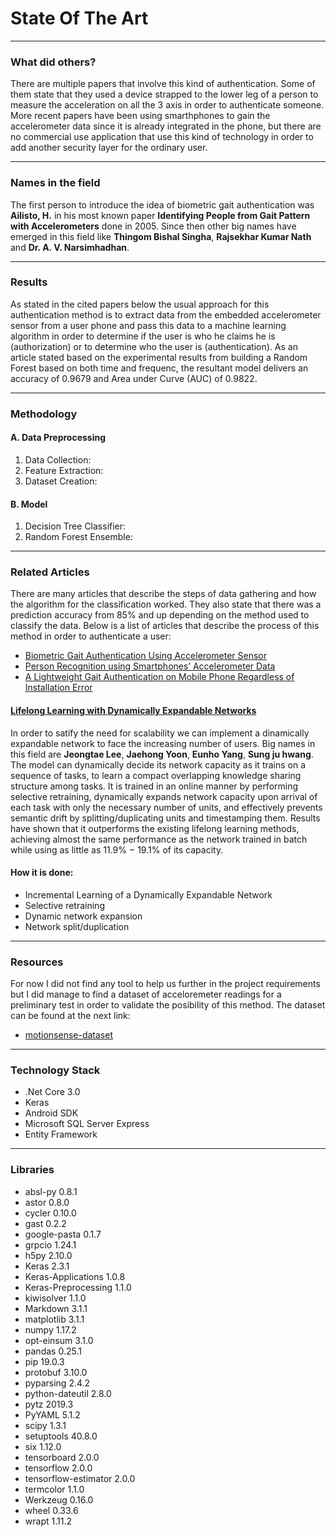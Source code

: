 # State Of The Art
***
### What did others?
There are multiple papers that involve this kind of authentication. Some of them state that they used a device strapped to the lower leg of a person to measure the acceleration on all the 3 axis in order to authenticate someone. More recent papers have been using smarthphones to gain the accelerometer data since it is already integrated in the phone, but there are no commercial use application that use this kind of technology in order to add another security layer for the ordinary user.
***
### Names in the field
The first person to introduce the idea of biometric gait authentication was **Ailisto, H.** in his most known paper **Identifying People from Gait Pattern with Accelerometers** done in 2005. Since then other big names have emerged in this field like **Thingom Bishal Singha**, **Rajsekhar Kumar Nath** and **Dr. A. V. Narsimhadhan**.
***
### Results
As stated in the cited papers below the usual approach for this authentication method is to extract data from the embedded accelerometer sensor from a user phone and pass this data to a machine learning algorithm in order to determine if the user is who he claims he is (authorization) or to determine who the user is (authentication).
As an article stated based on the experimental results from building a Random Forest based on both time and frequenc, the resultant model delivers an accuracy of 0.9679 and Area under Curve (AUC) of 0.9822.
***
### Methodology

#### A. Data Preprocessing
1. Data Collection:
2. Feature Extraction:
3. Dataset Creation:

#### B. Model
1. Decision Tree Classifier:
2. Random Forest Ensemble:
***
### Related Articles
There are many articles that describe the steps of data gathering and how the algorithm for the classification worked. They also state that there was a prediction accuracy from 85% and up depending on the method used to classify the data. Below is a list of articles that describe the process of this method in order to authenticate a user:

 - [Biometric Gait Authentication Using Accelerometer Sensor](http://www.jcomputers.us/vol1/jcp0107-06.pdf)
 - [Person Recognition using Smartphones’ Accelerometer Data](https://arxiv.org/pdf/1711.04689.pdf)
 - [A Lightweight Gait Authentication on Mobile Phone Regardless of Installation Error](https://link.springer.com/content/pdf/10.1007%2F978-3-642-39218-4_7.pdf)

#### [Lifelong Learning with Dynamically Expandable Networks](https://github.com/loghinalexandru/OC-TAIP/blob/master/Resources/A%20Novel%20Progressive%20Learning%20Technique%20for%20Multi-class%20Classification.pdf)

In order to satify the need for scalability we can implement a dinamically expandable network to face the increasing number of users.
Big names in this field are **Jeongtae Lee**, **Jaehong Yoon**, **Eunho Yang**, **Sung ju hwang**. The model can dynamically decide its network capacity as it trains on a sequence of tasks, to learn a compact overlapping knowledge sharing structure among tasks.
It is trained in an online manner by performing selective retraining, dynamically expands network capacity upon arrival of each task with only the necessary number of units, and effectively prevents semantic drift by splitting/duplicating units and timestamping them.
Results have shown that it outperforms the existing lifelong learning methods, achieving almost the same performance as the network trained in batch while using as little as 11.9% − 19.1% of its capacity.

#### How it is done:
- Incremental Learning of a Dynamically Expandable Network
- Selective retraining
- Dynamic network expansion
- Network split/duplication
***
### Resources
For now I did not find any tool to help us further in the project requirements but I did manage to find a dataset of acceloremeter readings for a preliminary test in order to validate the posibility of this method. The dataset can be found at the next link:

 - [motionsense-dataset](https://www.kaggle.com/malekzadeh/motionsense-dataset)
 ***
 
### Technology Stack
- .Net Core 3.0
- Keras
- Android SDK
- Microsoft SQL Server Express
- Entity Framework
 ***

### Libraries
- absl-py              0.8.1
- astor                0.8.0
- cycler               0.10.0
- gast                 0.2.2
- google-pasta         0.1.7
- grpcio               1.24.1
- h5py                 2.10.0
- Keras                2.3.1
- Keras-Applications   1.0.8
- Keras-Preprocessing  1.1.0
- kiwisolver           1.1.0
- Markdown             3.1.1
- matplotlib           3.1.1
- numpy                1.17.2
- opt-einsum           3.1.0
- pandas               0.25.1
- pip                  19.0.3
- protobuf             3.10.0
- pyparsing            2.4.2
- python-dateutil      2.8.0
- pytz                 2019.3
- PyYAML               5.1.2
- scipy                1.3.1
- setuptools           40.8.0
- six                  1.12.0
- tensorboard          2.0.0
- tensorflow           2.0.0
- tensorflow-estimator 2.0.0
- termcolor            1.1.0
- Werkzeug             0.16.0
- wheel                0.33.6
- wrapt                1.11.2
